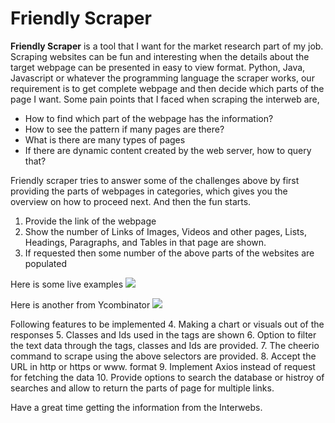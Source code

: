 # Friendly Scraper

**Friendly Scraper** is a tool that I want for the market research part of my job. Scraping websites can be fun and interesting when the details about the target webpage can be presented in easy to view format. Python, Java, Javascript or whatever the programming language the scraper works, our requirement is to get complete webpage and then decide which parts of the page I want. Some pain points that I faced when scraping the interweb are, 
- How to find which part of the webpage has the information? 
- How to see the pattern if many pages are there?
- What is there are many types of pages 
- If there are dynamic content created by the web server, how to query that?

Friendly scraper tries to answer some of the challenges above by first providing the parts of webpages in categories, which gives you the overview on how to proceed next. And then the fun starts. 

1. Provide the link of the webpage
2. Show the number of Links of Images, Videos and other pages, Lists, Headings, Paragraphs, and Tables in that page are shown.
3. If requested then some number of the above parts of the websites are populated 

Here is some live examples
![](businessNews.gif)

Here is another from Ycombinator
![](youCombinator.gif)

Following features to be implemented
4. Making a chart or visuals out of the responses
5. Classes and Ids used in the tags are shown
6. Option to filter the text data through the tags, classes and Ids are provided. 
7. The cheerio command to scrape using the above selectors are provided.
8. Accept the URL in http or https or www. format
9. Implement Axios instead of request for fetching the data
10. Provide options to search the database or histroy of searches and allow to return the parts of page for multiple links.

Have a great time getting the information from the Interwebs. 